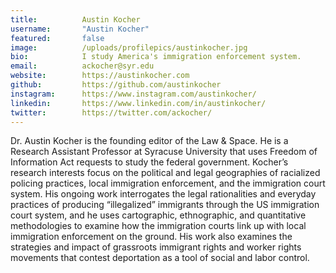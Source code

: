 ```yaml
---
title:          Austin Kocher
username:       "Austin Kocher"
featured:       false
image:          /uploads/profilepics/austinkocher.jpg
bio:            I study America's immigration enforcement system.
email:          ackocher@syr.edu
website:        https://austinkocher.com
github:         https://github.com/austinkocher
instagram:      https://www.instagram.com/austinkocher/
linkedin:       https://www.linkedin.com/in/austinkocher/
twitter:        https://twitter.com/ackocher/
---
```


Dr. Austin Kocher is the founding editor of the Law & Space. He is a Research Assistant Professor at Syracuse University that uses Freedom of Information Act requests to study the federal government. Kocher’s research interests focus on the political and legal geographies of racialized policing practices, local immigration enforcement, and the immigration court system. His ongoing work interrogates the legal rationalities and everyday practices of producing “illegalized” immigrants through the US immigration court system, and he uses cartographic, ethnographic, and quantitative methodologies to examine how the immigration courts link up with local immigration enforcement on the ground. His work also examines the strategies and impact of grassroots immigrant rights and worker rights movements that contest deportation as a tool of social and labor control.
